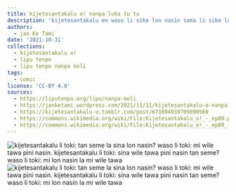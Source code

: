 ```yaml
---
title: kijetesantakalu o! nanpa luka tu tu
description: 'kijetesantakalu en waso li sike lon nasin sama li sike lon nasin sama'
authors:
  - jan Ke Tami
date: '2021-10-31'
collections:
  - kijetesantakalu o!
  - lipu tenpo
  - lipu tenpo nanpa moli
tags:
  - comic
license: 'CC-BY 4.0'
sources:
  - https://liputenpo.org/lipu/nanpa-moli
  - https://janketami.wordpress.com/2021/11/11/kijetesantakalu-o-nanpa-luka-tu-tu/
  - https://kijetesantakalu-o.tumblr.com/post/671804939709890560
  - https://commons.wikimedia.org/wiki/File:Kijetesantakalu_o!_-_ep09.png
  - https://commons.wikimedia.org/wiki/File:Kijetesantakalu_o!_-_ep09_(sitelen_pona).png
---
```


![kijetesantakalu li toki: tan seme la sina lon nasin? waso li toki: mi wile tawa pini nasin. kijetesantakalu li toki: sina wile tawa pini nasin tan seme? waso li toki: mi lon nasin la mi wile tawa](https://upload.wikimedia.org/wikipedia/commons/0/0a/Kijetesantakalu_o%21_-_ep09.png)
![kijetesantakalu li toki: tan seme la sina lon nasin? waso li toki: mi wile tawa pini nasin. kijetesantakalu li toki: sina wile tawa pini nasin tan seme? waso li toki: mi lon nasin la mi wile tawa](https://upload.wikimedia.org/wikipedia/commons/9/92/Kijetesantakalu_o%21_-_ep09_%28sitelen_pona%29.png)